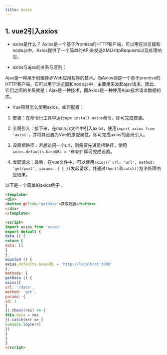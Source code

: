 ```yaml
---
title: Axios
---
```


## 1. vue2引入axios
* axios是什么？
Axios是一个基于Promise的HTTP客户端，可以用在浏览器和node.js中。Axios提供了一个简单的API来发送XMLHttpRequests以及处理响应。

* axios与ajax的关系与区别：

Ajax是一种用于创建异步Web应用程序的技术。而Axios则是一个基于promise的HTTP客户端，它可以用于浏览器和node.js中，主要用来发起ajax请求。因此，它们之间的关系就是：Ajax是一种技术，而Axios是一种使用Ajax技术请求数据的库。

* Vue项目怎么使用axios，如何配置：

1. 安装：在命令行工具中运行`npm install axios`命令，即可完成安装。

2. 全局引入：接下来，在main.js文件中引入axios，使用`import axios from 'axios'`，并将其设置为Vue的原型属性，即可完成axios的全局引入。

3. 设置根路径：若想访问一个url，则需要先设置根路径，使用`axios.defaults.baseURL = '根路径'`即可完成设置。

4. 发起请求：最后，在vue文件中，可以使用`axios({ url: 'url', method: 'get/post', params: { } })`发起请求，并通过`then()`和`catch()`方法处理响应结果。

以下是一个简单的axios例子：
```html
<template>
<div>
<button @click="getData">获取数据</button>
</div>
</template>

<script>
import axios from 'axios'
export default {
data () {
return {
data: []
}
},
mounted () {
axios.defaults.baseURL = 'http://localhost:3000'
},
methods: {
getData () {
axios({
url: '/data',
method: 'get',
params: {
id: 1
}
}).then((res) => {
this.data = res
}).catch(err => {
console.log(err)
})
}
}
}
</script>
```
